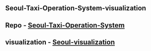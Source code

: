 ## Seoul-Taxi-Operation-System-visualization
## Repo - [Seoul-Taxi-Operation-System](https://github.com/HNU209/Seoul-Taxi-Operation-System)
## visualization - [Seoul-visualization](https://hnu209.github.io/Seoul-visualization/)